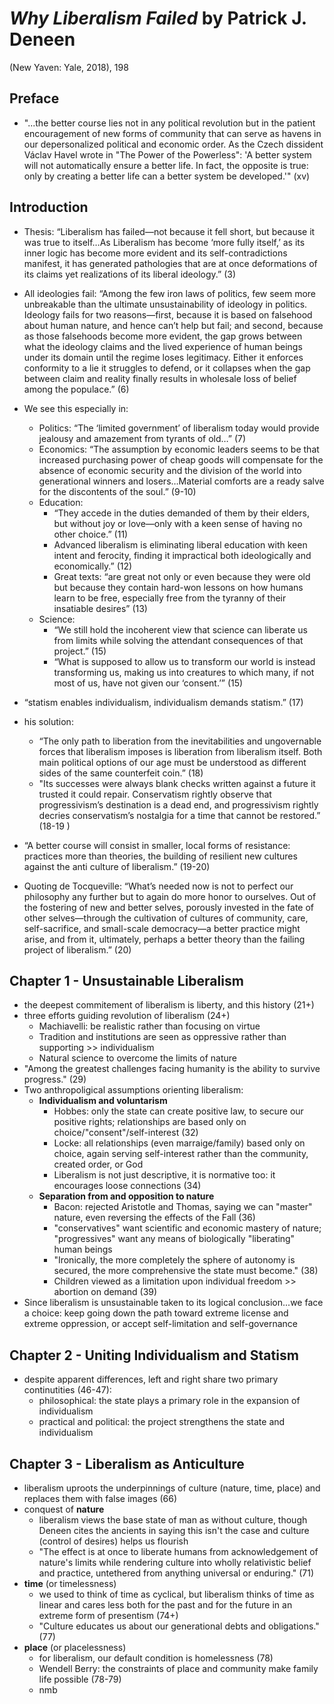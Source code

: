 # *Why Liberalism Failed* by Patrick J. Deneen

(New Yaven: Yale, 2018), 198

## Preface
- "...the better course lies not in any political revolution but in the patient encouragement of new forms of community that can serve as havens in our depersonalized political and economic order. As the Czech dissident Václav Havel wrote in "The Power of the Powerless": 'A better system will not automatically ensure a better life. In fact, the opposite is true: only by creating a better life can a better system be developed.'" (xv)

## Introduction

- Thesis: “Liberalism has failed—not because it fell short, but because it was true to itself…As Liberalism has become ‘more fully itself,’ as its inner logic has become more evident and its self-contradictions manifest, it has generated pathologies that are at once deformations of its claims yet realizations of its liberal ideology.” (3)
- All ideologies fail: “Among the few iron laws of politics, few seem more unbreakable than the ultimate unsustainability of ideology in politics. Ideology fails for two reasons—first, because it is based on falsehood about human nature, and hence can’t help but fail; and second, because as those falsehoods become more evident, the gap grows between what the ideology claims and the lived experience of human beings under its domain until the regime loses legitimacy. Either it enforces conformity to a lie it struggles to defend, or it collapses when the gap between claim and reality finally results in wholesale loss of belief among the populace.” (6)
- We see this especially in:
  - Politics: “The ‘limited government’ of liberalism today would provide jealousy and amazement from tyrants of old…” (7)
  - Economics: “The assumption by economic leaders seems to be that increased purchasing power of cheap goods will compensate for the absence of economic security and the division of the world into generational winners and losers…Material comforts are a ready salve for the discontents of the soul.” (9-10)
  - Education: 
    - “They accede in the duties demanded of them by their elders, but without joy or love—only with a keen sense of having no other choice.” (11)
    - Advanced liberalism is eliminating liberal education with keen intent and ferocity, finding it impractical both ideologically and economically.” (12)
    - Great texts: “are great not only or even because they were old but because they contain hard-won lessons on how humans learn to be free, especially free from the tyranny of their insatiable desires” (13)
  - Science: 
    - “We still hold the incoherent view that science can liberate us from limits while solving the attendant consequences of that project.” (15)
    - “What is supposed to allow us to transform our world is instead transforming us, making us into creatures to which many, if not most of us, have not given our ‘consent.’” (15)

- “statism enables individualism, individualism demands statism.” (17)
- his solution: 
  - “The only path to liberation from the inevitabilities and ungovernable forces that liberalism imposes is liberation from liberalism itself. Both main political options of our age must be understood as different sides of the same counterfeit coin.” (18)
  - "Its successes were always blank checks written against a future it trusted it could repair. Conservatism rightly observe that progressivism’s destination is a dead end, and progressivism rightly decries conservatism’s nostalgia for a time that cannot be restored.” (18-19 )
- “A better course will consist in smaller, local forms of resistance: practices more than theories, the building of resilient new cultures against the anti culture of liberalism.” (19-20)
- Quoting de Tocqueville: “What’s needed now is not to perfect our philosophy any further but to again do more honor to ourselves. Out of the fostering of new and better selves, porously invested in the fate of other selves—through the cultivation of cultures of community, care, self-sacrifice, and small-scale democracy—a better practice might arise, and from it, ultimately, perhaps a better theory than the failing project of liberalism.” (20)

## Chapter 1 - Unsustainable Liberalism
- the deepest commitement of liberalism is liberty, and this history (21+)
- three efforts guiding revolution of liberalism (24+)
  - Machiavelli: be realistic rather than focusing on virtue
  - Tradition and institutions are seen as oppressive rather than supporting >> individualism
  - Natural science to overcome the limits of nature
- "Among the greatest challenges facing humanity is the ability to survive progress." (29)
- Two anthropoligical assumptions orienting liberalism:
  - **Individualism and voluntarism**
    - Hobbes: only the state can create positive law, to secure our positive rights; relationships are based only on choice/"consent"/self-interest (32)
    - Locke: all relationships (even marraige/family) based only on choice, again serving self-interest rather than the community, created order, or God
    - Liberalism is not just descriptive, it is normative too: it encourages loose connections (34)
  - **Separation from and opposition to nature**
    - Bacon: rejected Aristotle and Thomas, saying we can "master" nature, even reversing the effects of the Fall (36)
    - "conservatives" want scientific and economic mastery of nature; "progressives" want any means of biologically "liberating" human beings
    - "Ironically, the more completely the sphere of autonomy is secured, the more comprehensive the state must become." (38)
    - Children viewed as a limitation upon individual freedom >> abortion on demand (39)
- Since liberalism is unsustainable taken to its logical conclusion...we face a choice: keep going down the path toward extreme license and extreme oppression, or accept self-limitation and self-governance


## Chapter 2 - Uniting Individualism and Statism
- despite apparent differences, left and right share two primary continutities (46-47): 
  - philosophical: the state plays a primary role in the expansion of individualism
  - practical and political: the project strengthens the state and individualism


## Chapter 3 - Liberalism as Anticulture
- liberalism uproots the underpinnings of culture (nature, time, place) and replaces them with false images (66)
- conquest of **nature**
  - liberalism views the base state of man as without culture, though Deneen cites the ancients in saying this isn't the case and culture (control of desires) helps us flourish
  - "The effect is at once to liberate humans from acknowledgement of nature's limits while rendering culture into wholly relativistic belief and practice, untethered from anything universal or enduring." (71)
- **time** (or timelessness)
  - we used to think of time as cyclical, but liberalism thinks of time as linear and cares less both for the past and for the future in an extreme form of presentism (74+)
  - "Culture educates us about our generational debts and obligations." (77)
- **place** (or placelessness)
  - for liberalism, our default condition is homelessness (78)
  - Wendell Berry: the constraints of place and community make family life possible (78-79)
  - nmb









